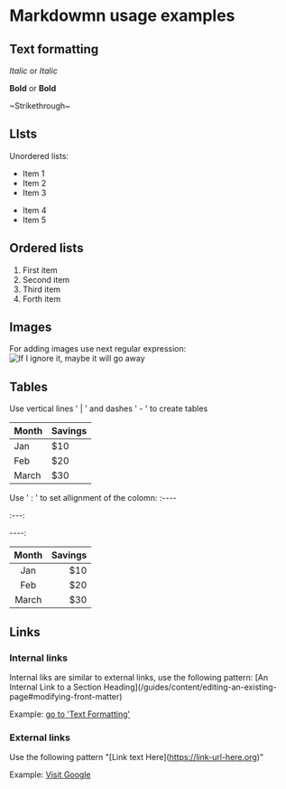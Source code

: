 # Markdowmn usage examples

## Text formatting

*Italic*
or
_Italic_

**Bold**
or
__Bold__

~Strikethrough~

## LIsts

Unordered lists:

* Item 1
* Item 2
* Item 3
+ Item 4
+ Item 5

## Ordered lists

1. First item
2. Second item
3. Third item
1. Forth item

## Images
For adding images use next regular expression:
![If I ignore it, maybe it will go away](.\img\ignore.jpg)

## Tables

Use vertical lines ' \| ' and dashes ' \- ' to create tables

| Month | Savings|
|-------|--------|
| Jan   | $10    |
| Feb   | $20    |
| March | $30    |

Use ' : ' to set allignment of the colomn:
\:----

\:---:

\----:

| Month | Savings|
|:-------:|--------:|
| Jan   | $10    |
| Feb   | $20    |
| March | $30    |


## Links

### Internal links

Internal liks are similar to external links,
use the following pattern:
\[An Internal Link to a Section Heading](/guides/content/editing-an-existing-page#modifying-front-matter)

Example:
[go to 'Text Formatting'](markdown#text-formatting)

### External links

Use the following pattern "\[Link text Here](https://link-url-here.org)"

Example: [Visit Google](https://google.com)

